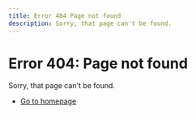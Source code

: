 ```yaml
---
title: Error 404 Page not found
description: Sorry, that page can't be found.
---
```

 
<Hero slots="heading, text, buttons" variant="fullwidth" theme="lightest"/>

# Error 404: Page not found

Sorry, that page can't be found.

* [Go to homepage](https://adobe.io)
